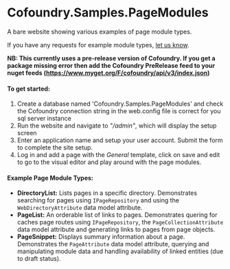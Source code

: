# Cofoundry.Samples.PageModules

A bare website showing various examples of page module types.

If you have any requests for example module types, [let us know](https://github.com/cofoundry-cms/cofoundry/wiki/Feedback-&-Community).

**NB: This currently uses a pre-release version of Cofoundry. If you get a package missing error then add the Cofoundry PreRelease feed to your nuget feeds (https://www.myget.org/F/cofoundry/api/v3/index.json)**

#### To get started:

1. Create a database named 'Cofoundry.Samples.PageModules' and check the Cofoundry connection string in the web.config file is correct for you sql server instance
2. Run the website and navigate to *"/admin"*, which will display the setup screen
3. Enter an application name and setup your user account. Submit the form to complete the site setup. 
4. Log in and add a page with the *General* template, click on save and edit to go to the visual editor and play around with the page modules.

####  Example Page Module Types:

- **DirectoryList:** Lists pages in a specific directory. Demonstrates searching for pages using `IPageRepository` and using the `WebDirectoryAttribute` data model attribute.
- **PageList:** An orderable list of links to pages. Demonstrates quering for caches page routes using `IPageRepository`, the `PageCollectionAttribute` data model attribute and generating links to pages from page objects.
- **PageSnippet:** Displays summary information about a page. Demonstrates the `PageAttribute` data model attribute, querying and manipulating module data and handling availability of linked entities (due to draft status).




